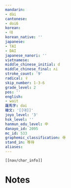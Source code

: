 ```yaml
---
mandarin:
- dài
cantonese:
- doi6
korean:
- 대
korean_native: ''
japanese:
- TAI
- DAI
japanese_nanori: ''
vietnamese:
middle_chinese_initial: d
middle_chinese_final: ʌi
stroke_count: '9'
radical: 彳
skip_number: 1-3-6
grade_level: 2
pos: ''
english:
- wait
羅馬字: dai
韓文: '[[대]]'
joyo_level: '3'
hsk_level: ''
hanmun_edu_level: 中
danayo_id: 2095
mc_id: 533
graphemic_classification: 寺
stand_in: 等待
aliases:
---
```

```meta-bind-embed
[[nav/char_info]]
```

# Notes
